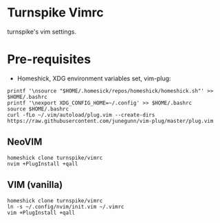 # Turnspike Vimrc
turnspike's vim settings.

# Pre-requisites

* Homeshick, XDG environment variables set, vim-plug:
~~~~
printf '\nsource "$HOME/.homesick/repos/homeshick/homeshick.sh"' >> $HOME/.bashrc
printf '\nexport XDG_CONFIG_HOME=~/.config' >> $HOME/.bashrc
source $HOME/.bashrc
curl -fLo ~/.vim/autoload/plug.vim --create-dirs https://raw.githubusercontent.com/junegunn/vim-plug/master/plug.vim
~~~~

## NeoVIM

    homeshick clone turnspike/vimrc
    nvim +PlugInstall +qall

## VIM (vanilla)

    homeshick clone turnspike/vimrc
    ln -s ~/.config/nvim/init.vim ~/.vimrc
    vim +PlugInstall +qall
